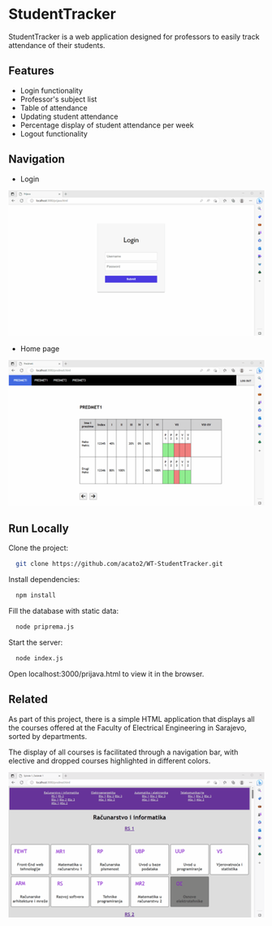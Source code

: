 # StudentTracker

StudentTracker is a web application designed for professors to easily track attendance of their students. 


## Features

- Login functionality
- Professor's subject list
- Table of attendance
- Updating student attendance
- Percentage display of student attendance per week
- Logout functionality


## Navigation

- Login

![](https://github.com/acato2/WT-StudentTracker/blob/master/videos/login.gif)

- Home page

![](https://github.com/acato2/WT-StudentTracker/blob/master/videos/homepage.gif)



## Run Locally

Clone the project:

```bash
  git clone https://github.com/acato2/WT-StudentTracker.git
```

Install dependencies:

```bash
  npm install
```
Fill the database with static data:

```bash
  node priprema.js
```

Start the server:

```bash
  node index.js
```

Open localhost:3000/prijava.html to view it in the browser.


## Related

As part of this project, there is a simple HTML application that displays all the courses offered at the Faculty of Electrical Engineering in Sarajevo, sorted by departments. 

The display of all courses is facilitated through a navigation bar, with elective and dropped courses highlighted in different colors.


![](https://github.com/acato2/WT-StudentTracker/blob/master/videos/subjects.gif)

